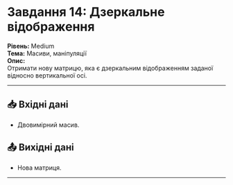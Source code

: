 # Завдання 14: Дзеркальне відображення
**Рівень:** Medium  
**Тема:** Масиви, маніпуляції  
**Опис:**  
Отримати нову матрицю, яка є дзеркальним відображенням заданої відносно вертикальної осі.

---
## 📥 Вхідні дані
- Двовимірний масив.

## 📤 Вихідні дані
- Нова матриця.

---